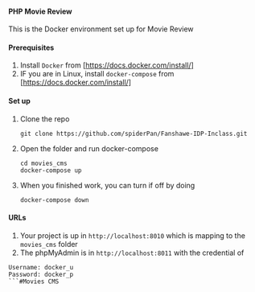 #### PHP Movie Review
This is the Docker environment set up for Movie Review


#### Prerequisites
1. Install `Docker` from [https://docs.docker.com/install/] 
2. IF you are in Linux, install `docker-compose` from [https://docs.docker.com/install/]


#### Set up
1. Clone the repo
   ```
   git clone https://github.com/spiderPan/Fanshawe-IDP-Inclass.git
   ```
2. Open the folder and run docker-compose
   ```
   cd movies_cms
   docker-compose up
   ```
3. When you finished work, you can turn if off by doing 
   ```
   docker-compose down
   ```

#### URLs
1. Your project is up in `http://localhost:8010` which is mapping to the `movies_cms` folder
2. The phpMyAdmin is in `http://localhost:8011` with the credential of 
```
Username: docker_u
Password: docker_p
```#Movies CMS
